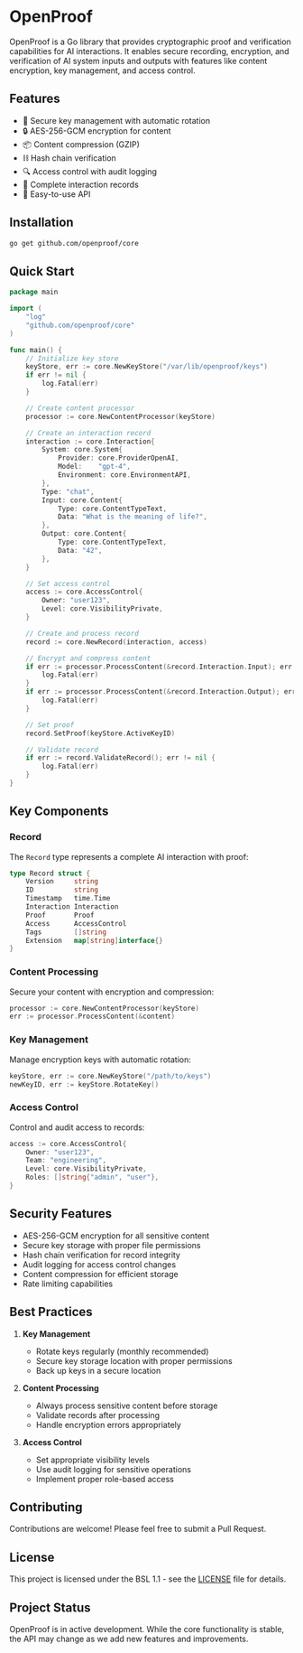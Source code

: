 # OpenProof

OpenProof is a Go library that provides cryptographic proof and verification capabilities for AI interactions. It enables secure recording, encryption, and verification of AI system inputs and outputs with features like content encryption, key management, and access control.

## Features

- 🔐 Secure key management with automatic rotation
- 🔒 AES-256-GCM encryption for content
- 📦 Content compression (GZIP)
- ⛓️ Hash chain verification
- 🔍 Access control with audit logging
- 📝 Complete interaction records
- 🚀 Easy-to-use API

## Installation

```bash
go get github.com/openproof/core
```

## Quick Start

```go
package main

import (
    "log"
    "github.com/openproof/core"
)

func main() {
    // Initialize key store
    keyStore, err := core.NewKeyStore("/var/lib/openproof/keys")
    if err != nil {
        log.Fatal(err)
    }

    // Create content processor
    processor := core.NewContentProcessor(keyStore)

    // Create an interaction record
    interaction := core.Interaction{
        System: core.System{
            Provider: core.ProviderOpenAI,
            Model:    "gpt-4",
            Environment: core.EnvironmentAPI,
        },
        Type: "chat",
        Input: core.Content{
            Type: core.ContentTypeText,
            Data: "What is the meaning of life?",
        },
        Output: core.Content{
            Type: core.ContentTypeText,
            Data: "42",
        },
    }

    // Set access control
    access := core.AccessControl{
        Owner: "user123",
        Level: core.VisibilityPrivate,
    }

    // Create and process record
    record := core.NewRecord(interaction, access)

    // Encrypt and compress content
    if err := processor.ProcessContent(&record.Interaction.Input); err != nil {
        log.Fatal(err)
    }
    if err := processor.ProcessContent(&record.Interaction.Output); err != nil {
        log.Fatal(err)
    }

    // Set proof
    record.SetProof(keyStore.ActiveKeyID)

    // Validate record
    if err := record.ValidateRecord(); err != nil {
        log.Fatal(err)
    }
}
```

## Key Components

### Record
The `Record` type represents a complete AI interaction with proof:
```go
type Record struct {
    Version     string
    ID          string
    Timestamp   time.Time
    Interaction Interaction
    Proof       Proof
    Access      AccessControl
    Tags        []string
    Extension   map[string]interface{}
}
```

### Content Processing
Secure your content with encryption and compression:
```go
processor := core.NewContentProcessor(keyStore)
err := processor.ProcessContent(&content)
```

### Key Management
Manage encryption keys with automatic rotation:
```go
keyStore, err := core.NewKeyStore("/path/to/keys")
newKeyID, err := keyStore.RotateKey()
```

### Access Control
Control and audit access to records:
```go
access := core.AccessControl{
    Owner: "user123",
    Team: "engineering",
    Level: core.VisibilityPrivate,
    Roles: []string{"admin", "user"},
}
```

## Security Features

- AES-256-GCM encryption for all sensitive content
- Secure key storage with proper file permissions
- Hash chain verification for record integrity
- Audit logging for access control changes
- Content compression for efficient storage
- Rate limiting capabilities

## Best Practices

1. **Key Management**
   - Rotate keys regularly (monthly recommended)
   - Secure key storage location with proper permissions
   - Back up keys in a secure location

2. **Content Processing**
   - Always process sensitive content before storage
   - Validate records after processing
   - Handle encryption errors appropriately

3. **Access Control**
   - Set appropriate visibility levels
   - Use audit logging for sensitive operations
   - Implement proper role-based access

## Contributing

Contributions are welcome! Please feel free to submit a Pull Request.

## License

This project is licensed under the BSL 1.1 - see the [LICENSE](LICENSE) file for details.

## Project Status

OpenProof is in active development. While the core functionality is stable, the API may change as we add new features and improvements.

